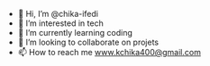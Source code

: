 - 👋 Hi, I’m @chika-ifedi
- 👀 I’m interested in tech
- 🌱 I’m currently learning coding
- 💞️ I’m looking to collaborate on projets
- 📫 How to reach me www.kchika400@gmail.com

<!---
chika-ifedi/chika-ifedi is a ✨ special ✨ repository because its `README.md` (this file) appears on your GitHub profile.
You can click the Preview link to take a look at your changes.
--->
